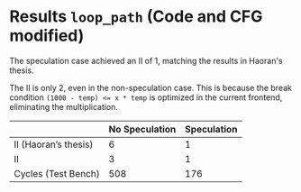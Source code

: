 # Results `loop_path` (Code and CFG modified)

The speculation case achieved an II of 1, matching the results in Haoran's thesis.

The II is only 2, even in the non-speculation case. This is because the break condition `(1000 - temp) <= x * temp` is optimized in the current frontend, eliminating the multiplication.

|                      | No Speculation   | Speculation       |
|----------------------|------------------|-------------------|
| II (Haoran’s thesis) | 6                | 1                 |
| II                   | 3                | 1                 |
| Cycles (Test Bench)  | 508   | 176    |
